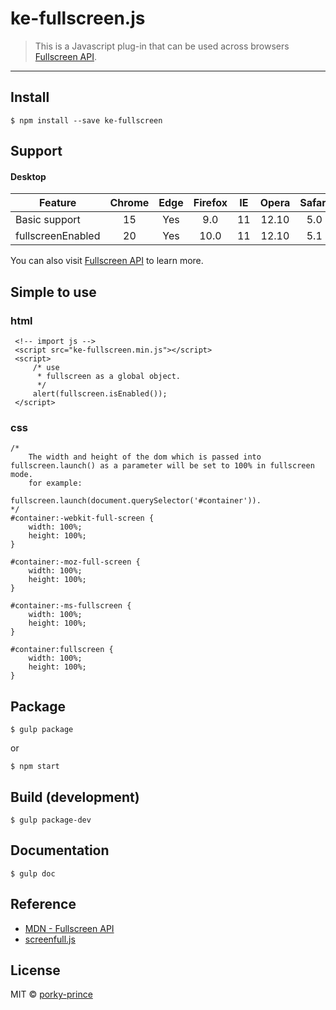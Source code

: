 # ke-fullscreen.js

> This is a Javascript plug-in that can be used across browsers [Fullscreen API](https://developer.mozilla.org/en-US/docs/Web/API/Fullscreen_API).

---

## Install

```
$ npm install --save ke-fullscreen
```

## Support

#### Desktop

| Feature | Chrome | Edge | Firefox | IE | Opera | Safari |
| ----------- | :-----------: |:-----------:| :-----:| :-----: | :-----: | :-----: |
| Basic support | 15 | Yes | 9.0 | 11 | 12.10 | 5.0 |
| fullscreenEnabled | 20 | Yes | 10.0 | 11 | 12.10 | 5.1 |


You can also visit [Fullscreen API](https://developer.mozilla.org/en-US/docs/Web/API/Fullscreen_API#Browser_compatibility) to learn more.

## Simple to use
### html
```
 <!-- import js -->
 <script src="ke-fullscreen.min.js"></script>
 <script>
     /* use
      * fullscreen as a global object.
      */
     alert(fullscreen.isEnabled());
 </script>
```
### css
```
/*
    The width and height of the dom which is passed into fullscreen.launch() as a parameter will be set to 100% in fullscreen mode.
    for example:
                fullscreen.launch(document.querySelector('#container')).
*/
#container:-webkit-full-screen {
    width: 100%;
    height: 100%;
}

#container:-moz-full-screen {
    width: 100%;
    height: 100%;
}

#container:-ms-fullscreen {
    width: 100%;
    height: 100%;
}

#container:fullscreen {
    width: 100%;
    height: 100%;
}
```

## Package

```
$ gulp package
```
or

```
$ npm start
```

## Build (development)

```
$ gulp package-dev
```

## Documentation

```
$ gulp doc
```

## Reference

- [MDN - Fullscreen API](https://developer.mozilla.org/en-US/docs/Web/API/Fullscreen_API)
- [screenfull.js](https://github.com/sindresorhus/screenfull.js)


## License

MIT © [porky-prince](https://github.com/porky-prince)
